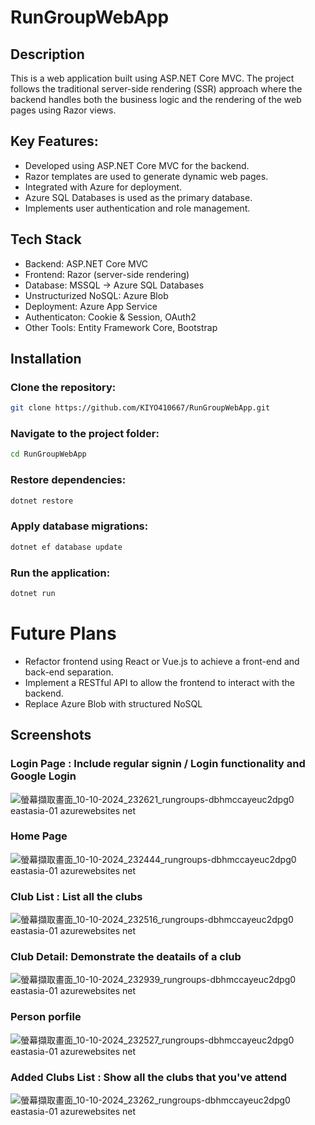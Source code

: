 # RunGroupWebApp
## Description
This is a web application built using ASP.NET Core MVC. The project follows the traditional server-side rendering (SSR) approach where the backend handles both the business logic and the rendering of the web pages using Razor views.

## Key Features:
- Developed using ASP.NET Core MVC for the backend.
- Razor templates are used to generate dynamic web pages.
- Integrated with Azure for deployment.
- Azure SQL Databases is used as the primary database.
- Implements user authentication and role management.
## Tech Stack
- Backend: ASP.NET Core MVC
- Frontend: Razor (server-side rendering)
- Database: MSSQL -> Azure SQL Databases
- Unstructurized NoSQL: Azure Blob
- Deployment: Azure App Service
- Authenticaton: Cookie & Session, OAuth2
- Other Tools: Entity Framework Core, Bootstrap
## Installation
### Clone the repository:
```bash
git clone https://github.com/KIYO410667/RunGroupWebApp.git
```
### Navigate to the project folder:
```bash
cd RunGroupWebApp
```
### Restore dependencies:
```bash
dotnet restore
```
### Apply database migrations:
```bash
dotnet ef database update
```
### Run the application:
```bash
dotnet run
```
# Future Plans
- Refactor frontend using React or Vue.js to achieve a front-end and back-end separation.
- Implement a RESTful API to allow the frontend to interact with the backend.
- Replace Azure Blob with structured NoSQL
## Screenshots
### Login Page : Include regular signin / Login functionality and Google Login
![螢幕擷取畫面_10-10-2024_232621_rungroups-dbhmccayeuc2dpg0 eastasia-01 azurewebsites net](https://github.com/user-attachments/assets/256f75e7-f9d9-4a51-b82c-e400f736b9cb)
### Home Page
![螢幕擷取畫面_10-10-2024_232444_rungroups-dbhmccayeuc2dpg0 eastasia-01 azurewebsites net](https://github.com/user-attachments/assets/e92ba99f-fe90-4f83-9139-305eff42a4b7)
### Club List : List all the clubs
![螢幕擷取畫面_10-10-2024_232516_rungroups-dbhmccayeuc2dpg0 eastasia-01 azurewebsites net](https://github.com/user-attachments/assets/a0c5b2cd-0f60-4c8b-a5ca-80ad48e46d9b)
### Club Detail: Demonstrate the deatails of a club
![螢幕擷取畫面_10-10-2024_232939_rungroups-dbhmccayeuc2dpg0 eastasia-01 azurewebsites net](https://github.com/user-attachments/assets/6d6a953f-ff2a-4c68-a5b3-b317e8996a46)
### Person porfile
![螢幕擷取畫面_10-10-2024_232527_rungroups-dbhmccayeuc2dpg0 eastasia-01 azurewebsites net](https://github.com/user-attachments/assets/7d39a3fd-f66f-43b4-b174-f96725791faf)
### Added Clubs List : Show all the clubs that you've attend
![螢幕擷取畫面_10-10-2024_23262_rungroups-dbhmccayeuc2dpg0 eastasia-01 azurewebsites net](https://github.com/user-attachments/assets/a984a007-ba48-4d8b-b077-fa5bb3363947)


